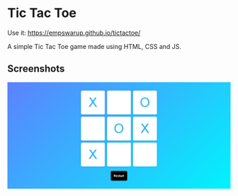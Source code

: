 # Tic Tac Toe



Use it: https://empswarup.github.io/tictactoe/

A simple Tic Tac Toe game made using HTML, CSS and JS.


## Screenshots

![App Screenshot](https://github.com/EmpSwarup/tictactoe/blob/main/Screenshot.png?raw=true)

